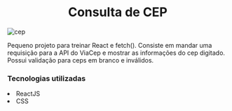 <h1 align="center">Consulta de CEP</h1>

![cep](https://user-images.githubusercontent.com/83616856/154821265-155ed51f-95da-413f-b0b9-82ea84d3df69.png)

Pequeno projeto para treinar React e fetch(). Consiste em mandar uma requisição para a API do ViaCep e mostrar as informações do cep digitado. Possui validação para ceps em branco e inválidos.

<h3>Tecnologias utilizadas</h3>
<li>ReactJS</li>
<li>CSS</li>

